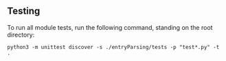 ## Testing
To run all module tests, run the following command, standing on the root directory:
```
python3 -m unittest discover -s ./entryParsing/tests -p "test*.py" -t .
```
